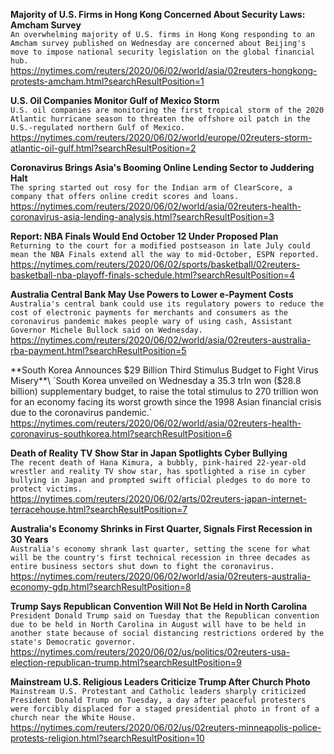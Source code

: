 **Majority of U.S. Firms in Hong Kong Concerned About Security Laws: Amcham Survey**\
`An overwhelming majority of U.S. firms in Hong Kong responding to an Amcham survey published on Wednesday are concerned about Beijing's move to impose national security legislation on the global financial hub.`\
https://nytimes.com/reuters/2020/06/02/world/asia/02reuters-hongkong-protests-amcham.html?searchResultPosition=1

**U.S. Oil Companies Monitor Gulf of Mexico Storm**\
`U.S. oil companies are monitoring the first tropical storm of the 2020 Atlantic hurricane season to threaten the offshore oil patch in the U.S.-regulated northern Gulf of Mexico.`\
https://nytimes.com/reuters/2020/06/02/world/europe/02reuters-storm-atlantic-oil-gulf.html?searchResultPosition=2

**Coronavirus Brings Asia's Booming Online Lending Sector to Juddering Halt**\
`The spring started out rosy for the Indian arm of ClearScore, a company that offers online credit scores and loans.`\
https://nytimes.com/reuters/2020/06/02/world/asia/02reuters-health-coronavirus-asia-lending-analysis.html?searchResultPosition=3

**Report: NBA Finals Would End October 12 Under Proposed Plan**\
`Returning to the court for a modified postseason in late July could mean the NBA Finals extend all the way to mid-October, ESPN reported.`\
https://nytimes.com/reuters/2020/06/02/sports/basketball/02reuters-basketball-nba-playoff-finals-schedule.html?searchResultPosition=4

**Australia Central Bank May Use Powers to Lower e-Payment Costs**\
`Australia's central bank could use its regulatory powers to reduce the cost of electronic payments for merchants and consumers as the coronavirus pandemic makes people wary of using cash, Assistant Governor Michele Bullock said on Wednesday.`\
https://nytimes.com/reuters/2020/06/02/world/asia/02reuters-australia-rba-payment.html?searchResultPosition=5

**South Korea Announces $29 Billion Third Stimulus Budget to Fight Virus Misery**\
`South Korea unveiled on Wednesday a 35.3 trln won ($28.8 billion) supplementary budget, to raise the total stimulus to 270 trillion won for an economy facing its worst growth since the 1998 Asian financial crisis due to the coronavirus pandemic.`\
https://nytimes.com/reuters/2020/06/02/world/asia/02reuters-health-coronavirus-southkorea.html?searchResultPosition=6

**Death of Reality TV Show Star in Japan Spotlights Cyber Bullying**\
`The recent death of Hana Kimura, a bubbly, pink-haired 22-year-old wrestler and reality TV show star, has spotlighted a rise in cyber bullying in Japan and prompted swift official pledges to do more to protect victims.`\
https://nytimes.com/reuters/2020/06/02/arts/02reuters-japan-internet-terracehouse.html?searchResultPosition=7

**Australia's Economy Shrinks in First Quarter, Signals First Recession in 30 Years**\
`Australia's economy shrank last quarter, setting the scene for what will be the country's first technical recession in three decades as entire business sectors shut down to fight the coronavirus.`\
https://nytimes.com/reuters/2020/06/02/world/asia/02reuters-australia-economy-gdp.html?searchResultPosition=8

**Trump Says Republican Convention Will Not Be Held in North Carolina**\
`President Donald Trump said on Tuesday that the Republican convention due to be held in North Carolina in August will have to be held in another state because of social distancing restrictions ordered by the state's Democratic governor.`\
https://nytimes.com/reuters/2020/06/02/us/politics/02reuters-usa-election-republican-trump.html?searchResultPosition=9

**Mainstream U.S. Religious Leaders Criticize Trump After Church Photo**\
`Mainstream U.S. Protestant and Catholic leaders sharply criticized President Donald Trump on Tuesday, a day after peaceful protesters were forcibly displaced for a staged presidential photo in front of a church near the White House. `\
https://nytimes.com/reuters/2020/06/02/us/02reuters-minneapolis-police-protests-religion.html?searchResultPosition=10

